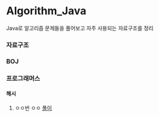 # Algorithm_Java
Java로 알고리즘 문제들을 풀어보고 자주 사용되는 자료구조를 정리

### 자료구조

### BOJ

### 프로그래머스
#### 해시
1. ㅇㅇ번 ㅇㅇ
[풀이](./src/programmers/Solution_moreSpicy.java)

